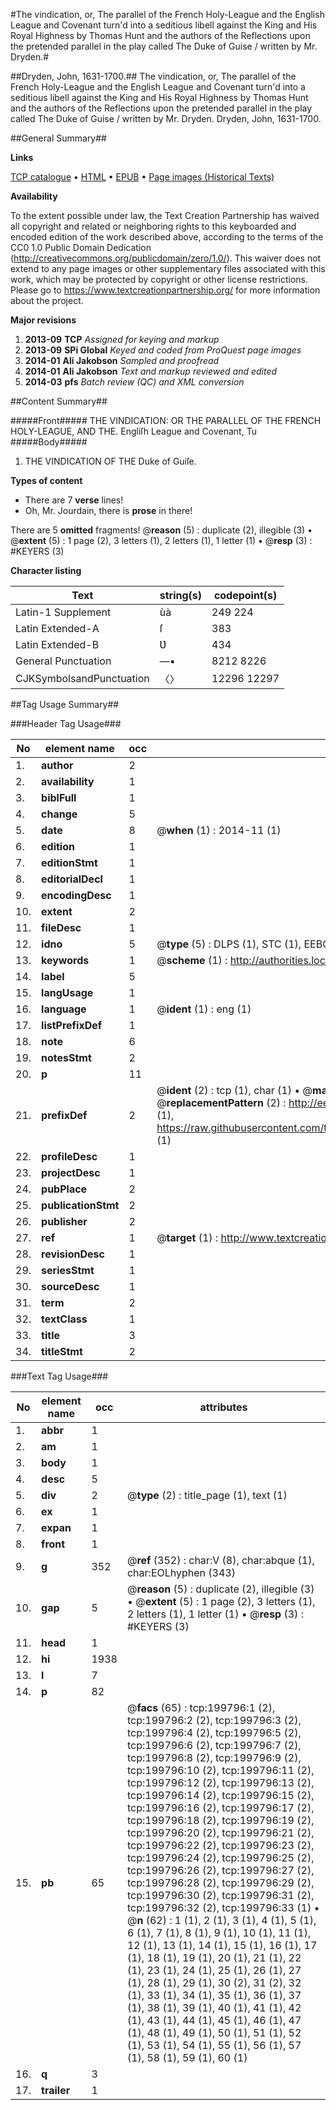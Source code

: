 #The vindication, or, The parallel of the French Holy-League and the English League and Covenant turn'd into a seditious libell against the King and His Royal Highness by Thomas Hunt and the authors of the Reflections upon the pretended parallel in the play called The Duke of Guise / written by Mr. Dryden.#

##Dryden, John, 1631-1700.##
The vindication, or, The parallel of the French Holy-League and the English League and Covenant turn'd into a seditious libell against the King and His Royal Highness by Thomas Hunt and the authors of the Reflections upon the pretended parallel in the play called The Duke of Guise / written by Mr. Dryden.
Dryden, John, 1631-1700.

##General Summary##

**Links**

[TCP catalogue](http://www.ota.ox.ac.uk/tcp/)  • 
[HTML](http://tei.it.ox.ac.uk/tcp/Texts-HTML/free/B21/B21412.html)  • 
[EPUB](http://tei.it.ox.ac.uk/tcp/Texts-EPUB/free/B21/B21412.epub) • 
[Page images (Historical Texts)](https://historicaltexts.jisc.ac.uk/eebo-12340594e)

**Availability**

To the extent possible under law, the Text Creation Partnership has waived all copyright and related or neighboring rights to this keyboarded and encoded edition of the work described above, according to the terms of the CC0 1.0 Public Domain Dedication (http://creativecommons.org/publicdomain/zero/1.0/). This waiver does not extend to any page images or other supplementary files associated with this work, which may be protected by copyright or other license restrictions. Please go to https://www.textcreationpartnership.org/ for more information about the project.

**Major revisions**

1. __2013-09__ __TCP__ *Assigned for keying and markup*
1. __2013-09__ __SPi Global__ *Keyed and coded from ProQuest page images*
1. __2014-01__ __Ali Jakobson__ *Sampled and proofread*
1. __2014-01__ __Ali Jakobson__ *Text and markup reviewed and edited*
1. __2014-03__ __pfs__ *Batch review (QC) and XML conversion*

##Content Summary##

#####Front#####
THE VINDICATION: OR THE PARALLEL OF THE FRENCH HOLY-LEAGUE, AND THE. Engliſh League and Covenant, Tu
#####Body#####

1. THE VINDICATION OF THE Duke of Guiſe.

**Types of content**

  * There are 7 **verse** lines!
  * Oh, Mr. Jourdain, there is **prose** in there!

There are 5 **omitted** fragments! 
 @__reason__ (5) : duplicate (2), illegible (3)  •  @__extent__ (5) : 1 page (2), 3 letters (1), 2 letters (1), 1 letter (1)  •  @__resp__ (3) : #KEYERS (3)

**Character listing**


|Text|string(s)|codepoint(s)|
|---|---|---|
|Latin-1 Supplement|ùà|249 224|
|Latin Extended-A|ſ|383|
|Latin Extended-B|Ʋ|434|
|General Punctuation|—•|8212 8226|
|CJKSymbolsandPunctuation|〈〉|12296 12297|

##Tag Usage Summary##

###Header Tag Usage###

|No|element name|occ|attributes|
|---|---|---|---|
|1.|__author__|2||
|2.|__availability__|1||
|3.|__biblFull__|1||
|4.|__change__|5||
|5.|__date__|8| @__when__ (1) : 2014-11 (1)|
|6.|__edition__|1||
|7.|__editionStmt__|1||
|8.|__editorialDecl__|1||
|9.|__encodingDesc__|1||
|10.|__extent__|2||
|11.|__fileDesc__|1||
|12.|__idno__|5| @__type__ (5) : DLPS (1), STC (1), EEBO-CITATION (1), OCLC (1), VID (1)|
|13.|__keywords__|1| @__scheme__ (1) : http://authorities.loc.gov/ (1)|
|14.|__label__|5||
|15.|__langUsage__|1||
|16.|__language__|1| @__ident__ (1) : eng (1)|
|17.|__listPrefixDef__|1||
|18.|__note__|6||
|19.|__notesStmt__|2||
|20.|__p__|11||
|21.|__prefixDef__|2| @__ident__ (2) : tcp (1), char (1)  •  @__matchPattern__ (2) : ([0-9\-]+):([0-9IVX]+) (1), (.+) (1)  •  @__replacementPattern__ (2) : http://eebo.chadwyck.com/downloadtiff?vid=$1&page=$2 (1), https://raw.githubusercontent.com/textcreationpartnership/Texts/master/tcpchars.xml#$1 (1)|
|22.|__profileDesc__|1||
|23.|__projectDesc__|1||
|24.|__pubPlace__|2||
|25.|__publicationStmt__|2||
|26.|__publisher__|2||
|27.|__ref__|1| @__target__ (1) : http://www.textcreationpartnership.org/docs/. (1)|
|28.|__revisionDesc__|1||
|29.|__seriesStmt__|1||
|30.|__sourceDesc__|1||
|31.|__term__|2||
|32.|__textClass__|1||
|33.|__title__|3||
|34.|__titleStmt__|2||


###Text Tag Usage###

|No|element name|occ|attributes|
|---|---|---|---|
|1.|__abbr__|1||
|2.|__am__|1||
|3.|__body__|1||
|4.|__desc__|5||
|5.|__div__|2| @__type__ (2) : title_page (1), text (1)|
|6.|__ex__|1||
|7.|__expan__|1||
|8.|__front__|1||
|9.|__g__|352| @__ref__ (352) : char:V (8), char:abque (1), char:EOLhyphen (343)|
|10.|__gap__|5| @__reason__ (5) : duplicate (2), illegible (3)  •  @__extent__ (5) : 1 page (2), 3 letters (1), 2 letters (1), 1 letter (1)  •  @__resp__ (3) : #KEYERS (3)|
|11.|__head__|1||
|12.|__hi__|1938||
|13.|__l__|7||
|14.|__p__|82||
|15.|__pb__|65| @__facs__ (65) : tcp:199796:1 (2), tcp:199796:2 (2), tcp:199796:3 (2), tcp:199796:4 (2), tcp:199796:5 (2), tcp:199796:6 (2), tcp:199796:7 (2), tcp:199796:8 (2), tcp:199796:9 (2), tcp:199796:10 (2), tcp:199796:11 (2), tcp:199796:12 (2), tcp:199796:13 (2), tcp:199796:14 (2), tcp:199796:15 (2), tcp:199796:16 (2), tcp:199796:17 (2), tcp:199796:18 (2), tcp:199796:19 (2), tcp:199796:20 (2), tcp:199796:21 (2), tcp:199796:22 (2), tcp:199796:23 (2), tcp:199796:24 (2), tcp:199796:25 (2), tcp:199796:26 (2), tcp:199796:27 (2), tcp:199796:28 (2), tcp:199796:29 (2), tcp:199796:30 (2), tcp:199796:31 (2), tcp:199796:32 (2), tcp:199796:33 (1)  •  @__n__ (62) : 1 (1), 2 (1), 3 (1), 4 (1), 5 (1), 6 (1), 7 (1), 8 (1), 9 (1), 10 (1), 11 (1), 12 (1), 13 (1), 14 (1), 15 (1), 16 (1), 17 (1), 18 (1), 19 (1), 20 (1), 21 (1), 22 (1), 23 (1), 24 (1), 25 (1), 26 (1), 27 (1), 28 (1), 29 (1), 30 (2), 31 (2), 32 (1), 33 (1), 34 (1), 35 (1), 36 (1), 37 (1), 38 (1), 39 (1), 40 (1), 41 (1), 42 (1), 43 (1), 44 (1), 45 (1), 46 (1), 47 (1), 48 (1), 49 (1), 50 (1), 51 (1), 52 (1), 53 (1), 54 (1), 55 (1), 56 (1), 57 (1), 58 (1), 59 (1), 60 (1)|
|16.|__q__|3||
|17.|__trailer__|1||
